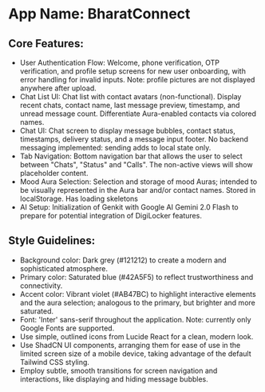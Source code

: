# **App Name**: BharatConnect

## Core Features:

- User Authentication Flow: Welcome, phone verification, OTP verification, and profile setup screens for new user onboarding, with error handling for invalid inputs. Note: profile pictures are not displayed anywhere after upload.
- Chat List UI: Chat list with contact avatars (non-functional). Display recent chats, contact name, last message preview, timestamp, and unread message count. Differentiate Aura-enabled contacts via colored names.
- Chat UI: Chat screen to display message bubbles, contact status, timestamps, delivery status, and a message input footer. No backend messaging implemented: sending adds to local state only.
- Tab Navigation: Bottom navigation bar that allows the user to select between "Chats", "Status" and "Calls". The non-active views will show placeholder content.
- Mood Aura Selection: Selection and storage of mood Auras; intended to be visually represented in the Aura bar and/or contact names. Stored in localStorage. Has loading skeletons
- AI Setup: Initialization of Genkit with Google AI Gemini 2.0 Flash to prepare for potential integration of DigiLocker features.

## Style Guidelines:

- Background color: Dark grey (#121212) to create a modern and sophisticated atmosphere.
- Primary color: Saturated blue (#42A5F5) to reflect trustworthiness and connectivity.
- Accent color: Vibrant violet (#AB47BC) to highlight interactive elements and the aura selection; analogous to the primary, but brighter and more saturated.
- Font: 'Inter' sans-serif throughout the application. Note: currently only Google Fonts are supported.
- Use simple, outlined icons from Lucide React for a clean, modern look.
- Use ShadCN UI components, arranging them for ease of use in the limited screen size of a mobile device, taking advantage of the default Tailwind CSS styling.
- Employ subtle, smooth transitions for screen navigation and interactions, like displaying and hiding message bubbles.